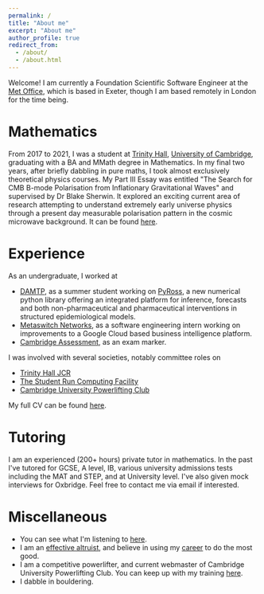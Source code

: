 ```yaml
---
permalink: /
title: "About me"
excerpt: "About me"
author_profile: true
redirect_from:
  - /about/
  - /about.html
---
```


Welcome! I am currently a Foundation Scientific Software Engineer at the [Met Office](https://www.metoffice.gov.uk), which is based in Exeter, though I am based remotely in London for the time being.

# Mathematics

From 2017 to 2021, I was a student at [Trinity Hall](https://www.trinhall.cam.ac.uk/), [University of Cambridge](https://www.cam.ac.uk/), graduating with a BA and MMath degree in Mathematics. In my final two years, after briefly dabbling in pure maths, I took almost exclusively theoretical physics courses. My Part III Essay was entitled "The Search for CMB B-mode Polarisation from Inflationary Gravitational Waves" and supervised by Dr Blake Sherwin. It explored an exciting current area of research attempting to understand extremely early universe physics through a present day measurable polarisation pattern in the cosmic microwave background. It can be found [here](/files/PartIIIEssay.pdf).

# Experience

As an undergraduate, I worked at
* [DAMTP](https://www.damtp.cam.ac.uk/), as a summer student working on [PyRoss](https://github.com/rajeshrinet/pyross), a new numerical python library offering an integrated platform for inference, forecasts and both non-pharmaceutical and pharmaceutical interventions in structured epidemiological models.
* [Metaswitch Networks](https://www.metaswitch.com/), as a software engineering intern working on improvements to a Google Cloud based business intelligence platform.
* [Cambridge Assessment](https://www.cambridge.org/), as an exam marker.

I was involved with several societies, notably committee roles on
* [Trinity Hall JCR](http://www.jcr.trinhall.cam.ac.uk/)
* [The Student Run Computing Facility](https://www.srcf.net/)
* [Cambridge University Powerlifting Club](https://www.cuplc.co.uk/)

My full CV can be found [here](/files/CV.pdf).

# Tutoring

I am an experienced (200+ hours) private tutor in mathematics. In the past I've tutored for GCSE, A level, IB, various university admissions tests including the MAT and STEP, and at University level. I've also given mock interviews for Oxbridge. Feel free to contact me via email if interested.

# Miscellaneous

* You can see what I'm listening to [here](https://www.last.fm/user/bilalchughtai).
* I am an [effective altruist](https://www.effectivealtruism.org/), and believe in using my [career](https://80000hours.org/) to do the most good.
* I am a competitive powerlifter, and current webmaster of Cambridge University Powerlifting Club. You can keep up
 with my training [here](https://www.instagram.com/beelalsgymdiaries/).
* I dabble in bouldering.
